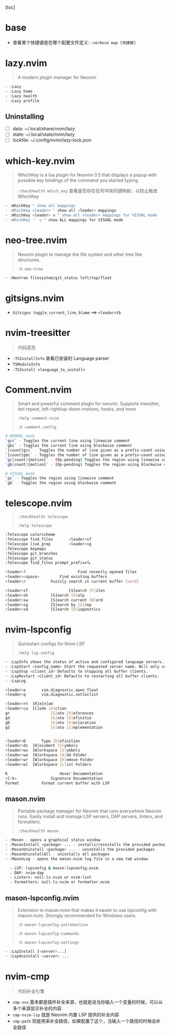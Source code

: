 [toc]

# base

- 查看某个快捷键是在哪个配置文件定义: `:verbose map [快捷键]`

# lazy.nvim

> A modern plugin manager for Neovim

```bash
- :Lazy
- :Lazy home
- :Lazy health
- :Lazy profile
```

## Uninstalling

- [ ] data: ~/.local/share/nvim/lazy
- [ ] state: ~/.local/state/nvim/lazy
- [ ] lockfile: ~/.config/nvim/lazy-lock.json

# which-key.nvim

> WhichKey is a lua plugin for Neovim 0.5 that displays a popup with possible key bindings of the command you started typing.
>
> `:checkhealth which_key` 查看是否存在任何冲突的键映射，以防止触发 WhichKey

```bash
- :WhichKey " show all mappings
- :WhichKey <leader> " show all <leader> mappings
- :WhichKey <leader> v " show all <leader> mappings for VISUAL mode
- :WhichKey '' v " show ALL mappings for VISUAL mode
```

# neo-tree.nvim

> Neovim plugin to manage the file system and other tree like structures.
>
> `:h neo-tree`

```bash
- :Neotree filesystem/git_status left/top/float
```

# gitsigns.nvim

- `Gitsigns toggle_current_line_blame` ==> `<leader>tb`

# nvim-treesitter

> 代码高亮

- `:TSInstallInfo` 查看已安装的 Language parser
- `TSModuleInfo`
- `:TSInstall <language_to_install>`

# Comment.nvim

> Smart and powerful comment plugin for neovim. Supports treesitter, dot repeat, left-right/up-down motions, hooks, and more
>
> `:help comment-nvim`
>
> `:h comment.config`

```bash
# NORMAL mode
`gcc` - Toggles the current line using linewise comment
`gbc` - Toggles the current line using blockwise comment
`[count]gcc` - Toggles the number of line given as a prefix-count using linewise
`[count]gbc` - Toggles the number of line given as a prefix-count using blockwise
`gc[count]{motion}` - (Op-pending) Toggles the region using linewise comment ==> `gcp[count]{motion}`
`gb[count]{motion}` - (Op-pending) Toggles the region using blockwise comment ==> `gbp[count]{motion}`

# VISUAL mode
`gc` - Toggles the region using linewise comment
`gb` - Toggles the region using blockwise comment
```

# telescope.nvim

> `:checkhealth telescope`
>
> `:help telescope`

```bash
:Telescope colorscheme
:Telescope find_files		<leader>sf
:Telescope live_grep		<leader>sg
:Telescope keymaps
:Telescope git_branches
:Telescope git_status
:Telescope find_files prompt_prefix=🔍

<leader>?						Find recently opened files
<leader><space>			Find existing buffers
<leader>/           Fuzzily search in current buffer [word]

<leader>sf					[S]earch [F]iles
<leader>sh          [S]earch [H]elp
<leader>sw          [S]earch current [W]ord
<leader>sg          [S]earch by [G]rep
<leader>sd          [S]earch [D]iagnostics
```

# nvim-lspconfig

> Quickstart configs for Nvim LSP
>
> `:help lsp-config`

```bash
- :LspInfo shows the status of active and configured language servers.
- :LspStart <config_name> Start the requested server name. Will only successfully start if the command detects a root directory matching the current config. Pass autostart = false to your .setup{} call for a language server if you would like to launch clients solely with this command. Defaults to all servers matching current buffer filetype.
- :LspStop <client_id> Defaults to stopping all buffer clients.
- :LspRestart <client_id> Defaults to restarting all buffer clients.
- :LspLog
```

```bash
<leader>e		vim.diagnostic.open_float
<leader>q		vim.diagnostic.setloclist

<leader>rn	[R]e[n]am
<leader>ca	[C]ode [A]ction
gr					[G]oto [R]eferences
gd					[G]oto [D]efinitio
gD					[G]oto [D]eclaration
gI					[G]oto [I]mplementation


<leader>D		Type [D]efinition
<leader>ds	[D]ocument [S]ymbols
<leader>ws	[W]orkspace [S]ymbols
<leader>wa	[W]orkspace [A]dd Folder
<leader>wr	[W]orkspace [R]emove Folder
<leader>wl	[W]orkspace [L]ist Folders

K						Hover Documentation
<C-k>				Signature Documentation
Format			Format current buffer with LSP

```

## mason.nvim

> Portable package manager for Neovim that runs everywhere Neovim runs. Easily install and manage LSP servers, DAP servers, linters, and formatters.
>
> `:checkhealth mason`

```bash
- :Mason - opens a graphical status window
- :MasonInstall <package> ... - installs/reinstalls the provided packages
- :MasonUninstall <package> ... - uninstalls the provided packages
- :MasonUninstallAll - uninstalls all packages
- :MasonLog - opens the mason.nvim log file in a new tab window

  - LSP: lspconfig & mason-lspconfig.nvim
  - DAP: nvim-dap
  - Linters: null-ls.nvim or nvim-lint
  - Formatters: null-ls.nvim or formatter.nvim
```

## mason-lspconfig.nvim

> Extension to mason.nvim that makes it easier to use lspconfig with mason.nvim. Strongly recommended for Windows users.
>
> `:h mason-lspconfig-introduction`
>
> `:h mason-lspconfig-commands`
>
> `:h mason-lspconfig-settings`

```bash
- :LspInstall [<server>...]
- :LspUninstall <server> ...
```

# nvim-cmp

> 代码补全引擎

- `cmp-xxx` 基本都是插件补全来源，也就是说当你输入一个变量的时候，可以从多个来源显示补全的内容
- `cmp-nvim-lsp` 就是 Neovim 内置 LSP 提供的补全内容
- `cmp-path` 则是用来补全路径，如果配置了这个，当输入一个路径的时候会补全路径
